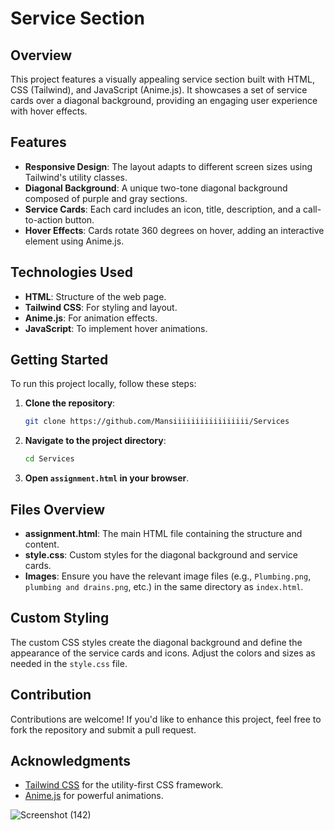 # Service Section

## Overview

This project features a visually appealing service section built with HTML, CSS (Tailwind), and JavaScript (Anime.js). It showcases a set of service cards over a diagonal background, providing an engaging user experience with hover effects.

## Features

- **Responsive Design**: The layout adapts to different screen sizes using Tailwind's utility classes.
- **Diagonal Background**: A unique two-tone diagonal background composed of purple and gray sections.
- **Service Cards**: Each card includes an icon, title, description, and a call-to-action button.
- **Hover Effects**: Cards rotate 360 degrees on hover, adding an interactive element using Anime.js.

## Technologies Used

- **HTML**: Structure of the web page.
- **Tailwind CSS**: For styling and layout.
- **Anime.js**: For animation effects.
- **JavaScript**: To implement hover animations.

## Getting Started

To run this project locally, follow these steps:

1. **Clone the repository**:
   ```bash
   git clone https://github.com/Mansiiiiiiiiiiiiiiiii/Services
   ```

2. **Navigate to the project directory**:
   ```bash
   cd Services
   ```

3. **Open `assignment.html` in your browser**.

## Files Overview

- **assignment.html**: The main HTML file containing the structure and content.
- **style.css**: Custom styles for the diagonal background and service cards.
- **Images**: Ensure you have the relevant image files (e.g., `Plumbing.png`, `plumbing and drains.png`, etc.) in the same directory as `index.html`.

## Custom Styling

The custom CSS styles create the diagonal background and define the appearance of the service cards and icons. Adjust the colors and sizes as needed in the `style.css` file.

## Contribution

Contributions are welcome! If you'd like to enhance this project, feel free to fork the repository and submit a pull request.

## Acknowledgments

- [Tailwind CSS](https://tailwindcss.com/) for the utility-first CSS framework.
- [Anime.js](https://animejs.com/) for powerful animations.

![Screenshot (142)](https://github.com/user-attachments/assets/52a92cba-ef4e-4034-abef-fa2fe088ba1f)
